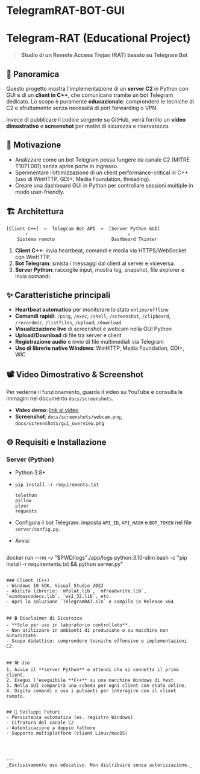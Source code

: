 # TelegramRAT-BOT-GUI

# Telegram-RAT (Educational Project)

> **Studio di un Remote Access Trojan (RAT) basato su Telegram Bot**

## 📖 Panoramica

Questo progetto mostra l'implementazione di un **server C2** in Python con GUI e di un **client in C++**, che comunicano tramite un bot Telegram dedicato. Lo scopo è puramente **educazionale**: comprendere le tecniche di C2 e sfruttamento senza necessità di port forwarding o VPN.

Invece di pubblicare il codice sorgente su GitHub, verrà fornito un **video dimostrativo** e **screenshot** per motivi di sicurezza e riservatezza.

## 🎯 Motivazione

* Analizzare come un bot Telegram possa fungere da canale C2 (MITRE T1071.001) senza aprire porte in ingresso.
* Sperimentare l’ottimizzazione di un client performance-critical in C++ (uso di WinHTTP, GDI+, Media Foundation, threading).
* Creare una dashboard GUI in Python per controllare sessioni multiple in modo user-friendly.

## 🏗️ Architettura

```
[Client C++]  ↔  Telegram Bot API  ↔  [Server Python GUI]
       ↑                                     ↓
    Sistema remoto                     Dashboard Tkinter
```

1. **Client C++**: invia heartbeat, comandi e media via HTTPS/WebSocket con WinHTTP.
2. **Bot Telegram**: smista i messaggi dal client al server e viceversa.
3. **Server Python**: raccoglie input, mostra log, snapshot, file explorer e invia comandi.

## ✨ Caratteristiche principali

* **Heartbeat automatico** per monitorare lo stato `online/offline`
* **Comandi rapidi**: `/ping`, `/exec`, `/shell`, `/screenshot`, `/clipboard`, `/recordmic`, `/listfiles`, `/upload`, `/download`
* **Visualizzazione live** di screenshot e webcam nella GUI Python
* **Upload/Download** di file tra server e client
* **Registrazione audio** e invio di file multimediali via Telegram
* **Uso di librerie native Windows**: WinHTTP, Media Foundation, GDI+, WIC

## 📽️ Video Dimostrativo & Screenshot

Per vederne il funzionamento, guarda il video su YouTube e consulta le immagini nel documento `docs/screenshots`.

* **Video demo**: [link al video](https://youtu.be/tuo_video_demo)
* **Screenshot**: `docs/screenshots/webcam.png`, `docs/screenshots/gui_overview.png`

## ⚙️ Requisiti e Installazione

### Server (Python)

* Python 3.8+
* `pip install -r requirements.txt`

  ```text
  telethon
  pillow
  plyer
  requests
  ```
* Configura il bot Telegram: imposta `API_ID`, `API_HASH` e `BOT_TOKEN` nel file `server/config.py`.
* Avvia:

  ```bash
  ```

docker run --rm -v "\$PWD/logs":/app/logs python:3.10-slim bash -c "pip install -r requirements.txt && python server.py"

```

### Client (C++)
- Windows 10 SDK, Visual Studio 2022
- Abilita librerie: `mfplat.lib`, `mfreadwrite.lib`, `windowscodecs.lib`, `ws2_32.lib`, etc.
- Apri la soluzione `TelegramRAT.sln` e compila in Release x64


## 🔒 Disclaimer di Sicurezza
- **Solo per uso in laboratorio controllato**.  
- Non utilizzare in ambienti di produzione o su macchine non autorizzate.  
- Scopo didattico: comprendere tecniche offensive e implementazioni C2.


## 🛠️ Uso
1. Avvia il **server Python** e attendi che si connetta il primo client.
2. Esegui l’eseguibile **C++** su una macchina Windows di test.
3. Nella GUI comparirà una scheda per ogni client con stato online.
4. Digita comandi o usa i pulsanti per interagire con il client remoto.


## 🔮 Sviluppi Futuri
- Persistenza automatica (es. registro Windows)
- Cifratura del canale C2
- Autenticazione a doppio fattore
- Supporto multiplatform (client Linux/macOS)




---
_Esclusivamente uso educativo. Non distribuire senza autorizzazione._

```

